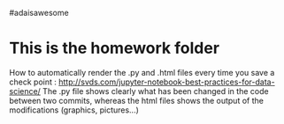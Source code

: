 #adaisawesome
# This is the homework folder

How to automatically render the .py and .html files every time you save a check point : http://svds.com/jupyter-notebook-best-practices-for-data-science/
The .py file shows clearly what has been changed in the code between two commits, whereas the html files shows the output of the modifications (graphics, pictures...)
